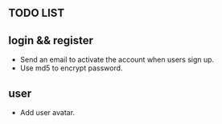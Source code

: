 ## TODO LIST

## login && register
* Send an email to activate the account when users sign up.
* Use md5 to encrypt password.

## user
* Add user avatar.